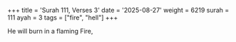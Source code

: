 +++
title = 'Surah 111, Verses 3'
date = '2025-08-27'
weight = 6219
surah = 111
ayah = 3
tags = ["fire", "hell"]
+++

He will burn in a flaming Fire,